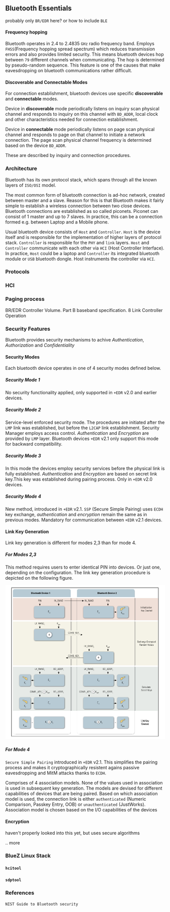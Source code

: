 ## Bluetooth Essentials

probably only `BR/EDR` here? or how to include `BLE`

#### Frequency hopping

Bluetooth operates in 2.4 to 2.4835 `GHz` radio frequency band. Employs `FHSS`(Frequency hopping spread spectrum) which reduces transmission errors and also provides limited security. This means bluetooth devices hop between `79` different channels when communicating. The hop is determined by pseudo-random sequence. This feature is one of the causes that make eavesdropping on bluetooth communications rather difficult. 

#### Discoverable and Connectable Modes

For connection establishment, bluetooth devices use specific __discoverable__ and __connectable__ modes.

Device in __discoverable__ mode periodically listens on inquiry scan physical channel and responds to inquiry on this channel with `BD_ADDR`, local clock and other characteristics needed for connection establishment. 

Device in __connectable__ mode periodically listens on page scan physical channel and responds to page on that channel to initiate a network connection. The page scan physical channel frequency is determined based on the device `BD_ADDR`.

These are described by inquiry and connection procedures.

### Architecture

Bluetooth has its own protocol stack, which spans through all the known layers of `ISO/OSI` model. 

The most common form of bluetooth connection is ad-hoc network, created between master and a slave. Reason for this is that Bluetooth makes it fairly simple to establish a wireless connection between two close devices. Bluetooth connections are established as so called piconets. Piconet can consist of 1 master and up to 7 slaves. In practice, this can be a connection formed e.g. between Laptop and a Mobile phone. 

Usual bluetooth device consists of `Host` and `Controller`. `Host` is the device itself and is responsible for the implementation of higher layers of protocol stack. `Controller` is responsible for the `PHY` and `link` layers. `Host` and `Controller` communicate with each other via `HCI` (Host Controller Interface). In practice, `Host` could be a laptop and `Controller` its integrated bluetooth module or `USB` bluetooth dongle. Host instruments the controller via `HCI`.  

### Protocols

### HCI

### Paging process

BR/EDR Controller Volume. Part B baseband specification. 8 Link Controller Operation

### Security Features

Bluetooth provides security mechanisms to achive _Authentication_, _Authorization_ and _Confidentiality_ 

#### Security Modes

Each bluetooth device operates in one of 4 security modes defined below.

##### Security Mode 1

No security functionality applied, only supported in `+EDR` v2.0 and earlier devices. 

##### Security Mode 2

Service-level  enforced security mode. The procedures are initiated after the `LMP` link was established, but before the `L2CAP` link establishment. Security Manager employs access control. _Authentication_ and _Encryption_  are provided by `LMP` layer. Bluetooth devices `+EDR` v2.1 only support this mode for backward compatibility.

##### Security Mode 3

In this mode the devices employ security services before the physical link is fully established. _Authentication_ and _Encryption_ are based on secret link key.This key was established during pairing process.  Only in `+EDR` v2.0 devices.

##### Security Mode 4

New method, introduced in `+EDR` v2.1. `SSP` (Secure Simple Pairing) uses `ECDH` key exchange, _authentication_ and _encryption_ remain the same as in previous modes. Mandatory for communication between `+EDR` v2.1 devices.

#### Link Key Generation

Link key generation is different for modes 2,3 than for mode 4. 

##### For Modes 2,3

This method requires users to enter identical PIN into devices. Or just one, depending on the configuration. The link key generation procedure is depicted on the following figure.

![link_key_2,3](img/link_key_23.png)

##### For Mode 4

`Secure Simple Pairing` introduced in `+EDR` v2.1. This simplifies the pairing process and makes it cryptographically resistent agains passive eavesdropping and MitM attacks thanks to `ECDH`. 

Comprises of 4 association models. None of the values used in association is used in subsequent key generation. The models are devised for different capabilities of devices that are being paired. Based on which association model is used, the connection link is either `authenticated` (Numeric Comparison, Passkey Entry, OOB) or `unauthenticated` (JustWorks). Association model is chosen based on the I/O capabilities of the devices

#### Encryption

haven't properly looked into this yet, but uses secure algorithms 

.. more

### BlueZ Linux Stack

#### `hcitool`

#### `sdptool`

### References

`NIST Guide to Bluetooth security`
